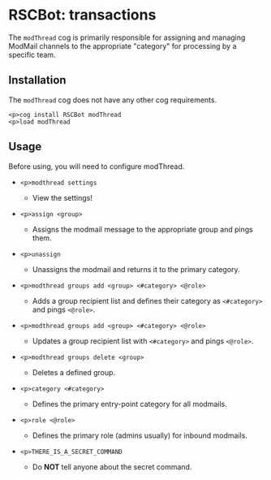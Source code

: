 # RSCBot: transactions

The `modThread` cog is primarily responsible for assigning and managing ModMail channels to the appropriate "category" for processing by a specific team.

## Installation

The `modThread` cog does not have any other cog requirements.

```
<p>cog install RSCBot modThread
<p>load modThread
```

## Usage

Before using, you will need to configure modThread.

- `<p>modthread settings`
  - View the settings! 

- `<p>assign <group>`
  - Assigns the modmail message to the appropriate group and pings them.
- `<p>unassign`
  - Unassigns the modmail and returns it to the primary category.
  
- `<p>modthread groups add <group> <#category> <@role>`
  - Adds a group recipient list and defines their category as `<#category>` and pings `<@role>`.
- `<p>modthread groups add <group> <#category> <@role>`
  - Updates a group recipient list with `<#category>` and pings `<@role>`.
- `<p>modthread groups delete <group>`
  - Deletes a defined group.

- `<p>category <#category>`
  - Defines the primary entry-point category for all modmails.
- `<p>role <@role>`
  - Defines the primary role (admins usually) for inbound modmails.

- `<p>THERE_IS_A_SECRET_COMMAND`
  - Do **NOT** tell anyone about the secret command.
